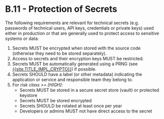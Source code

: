 # B.11 - Protection of Secrets

The following requirements are relevant for technical secrets (e.g. passwords of technical users, API keys, credentials or private keys) used either in production or that are generally used to protect access to sensitive systems or data:

1. Secrets MUST be encrypted when stored with the source code (otherwise they need to be stored separately).
2. Access to secrets and their encryption keys MUST be restricted.
3. Secrets MUST be automatically generated using a PRNG (see [{{site.TITLE_IMPL_CRYPTO}}]({{site.URL_IMPL_CRYPTO}})) if possible.
4. Secrets SHOULD have a label (or other metadata) indicating the application or service and responsible team they belong to.
5. For *risk class >= [HIGH]*:
    - Secrets MUST be stored in a secure secret store (vault) or protected keystore
    - Secrets MUST be stored encrypted
    - Secrets SHOULD be rotated at least once per year
    - Developers or admins MUST not have direct access to the secret 
